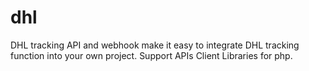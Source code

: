 # dhl
DHL tracking API and webhook make it easy to integrate DHL tracking function into your own project. Support APIs Client Libraries for php.
